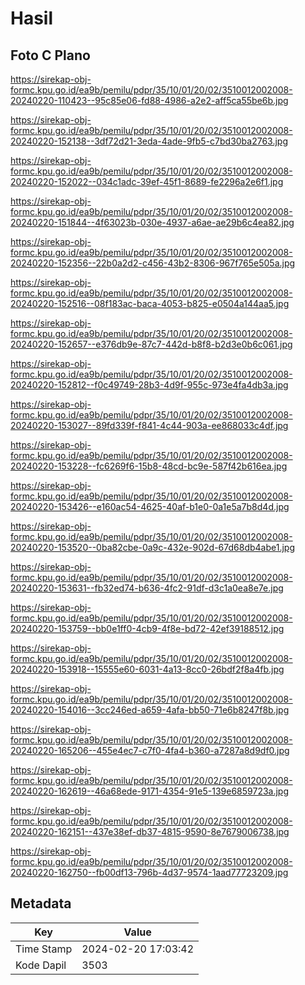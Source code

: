 # Hasil

## Foto C Plano

https://sirekap-obj-formc.kpu.go.id/ea9b/pemilu/pdpr/35/10/01/20/02/3510012002008-20240220-110423--95c85e06-fd88-4986-a2e2-aff5ca55be6b.jpg

https://sirekap-obj-formc.kpu.go.id/ea9b/pemilu/pdpr/35/10/01/20/02/3510012002008-20240220-152138--3df72d21-3eda-4ade-9fb5-c7bd30ba2763.jpg

https://sirekap-obj-formc.kpu.go.id/ea9b/pemilu/pdpr/35/10/01/20/02/3510012002008-20240220-152022--034c1adc-39ef-45f1-8689-fe2296a2e6f1.jpg

https://sirekap-obj-formc.kpu.go.id/ea9b/pemilu/pdpr/35/10/01/20/02/3510012002008-20240220-151844--4f63023b-030e-4937-a6ae-ae29b6c4ea82.jpg

https://sirekap-obj-formc.kpu.go.id/ea9b/pemilu/pdpr/35/10/01/20/02/3510012002008-20240220-152356--22b0a2d2-c456-43b2-8306-967f765e505a.jpg

https://sirekap-obj-formc.kpu.go.id/ea9b/pemilu/pdpr/35/10/01/20/02/3510012002008-20240220-152516--08f183ac-baca-4053-b825-e0504a144aa5.jpg

https://sirekap-obj-formc.kpu.go.id/ea9b/pemilu/pdpr/35/10/01/20/02/3510012002008-20240220-152657--e376db9e-87c7-442d-b8f8-b2d3e0b6c061.jpg

https://sirekap-obj-formc.kpu.go.id/ea9b/pemilu/pdpr/35/10/01/20/02/3510012002008-20240220-152812--f0c49749-28b3-4d9f-955c-973e4fa4db3a.jpg

https://sirekap-obj-formc.kpu.go.id/ea9b/pemilu/pdpr/35/10/01/20/02/3510012002008-20240220-153027--89fd339f-f841-4c44-903a-ee868033c4df.jpg

https://sirekap-obj-formc.kpu.go.id/ea9b/pemilu/pdpr/35/10/01/20/02/3510012002008-20240220-153228--fc6269f6-15b8-48cd-bc9e-587f42b616ea.jpg

https://sirekap-obj-formc.kpu.go.id/ea9b/pemilu/pdpr/35/10/01/20/02/3510012002008-20240220-153426--e160ac54-4625-40af-b1e0-0a1e5a7b8d4d.jpg

https://sirekap-obj-formc.kpu.go.id/ea9b/pemilu/pdpr/35/10/01/20/02/3510012002008-20240220-153520--0ba82cbe-0a9c-432e-902d-67d68db4abe1.jpg

https://sirekap-obj-formc.kpu.go.id/ea9b/pemilu/pdpr/35/10/01/20/02/3510012002008-20240220-153631--fb32ed74-b636-4fc2-91df-d3c1a0ea8e7e.jpg

https://sirekap-obj-formc.kpu.go.id/ea9b/pemilu/pdpr/35/10/01/20/02/3510012002008-20240220-153759--bb0e1ff0-4cb9-4f8e-bd72-42ef39188512.jpg

https://sirekap-obj-formc.kpu.go.id/ea9b/pemilu/pdpr/35/10/01/20/02/3510012002008-20240220-153918--15555e60-6031-4a13-8cc0-26bdf2f8a4fb.jpg

https://sirekap-obj-formc.kpu.go.id/ea9b/pemilu/pdpr/35/10/01/20/02/3510012002008-20240220-154016--3cc246ed-a659-4afa-bb50-71e6b8247f8b.jpg

https://sirekap-obj-formc.kpu.go.id/ea9b/pemilu/pdpr/35/10/01/20/02/3510012002008-20240220-165206--455e4ec7-c7f0-4fa4-b360-a7287a8d9df0.jpg

https://sirekap-obj-formc.kpu.go.id/ea9b/pemilu/pdpr/35/10/01/20/02/3510012002008-20240220-162619--46a68ede-9171-4354-91e5-139e6859723a.jpg

https://sirekap-obj-formc.kpu.go.id/ea9b/pemilu/pdpr/35/10/01/20/02/3510012002008-20240220-162151--437e38ef-db37-4815-9590-8e7679006738.jpg

https://sirekap-obj-formc.kpu.go.id/ea9b/pemilu/pdpr/35/10/01/20/02/3510012002008-20240220-162750--fb00df13-796b-4d37-9574-1aad77723209.jpg


## Metadata

| Key        | Value               |
| ---------- | ------------------- |
| Time Stamp | 2024-02-20 17:03:42 |
| Kode Dapil | 3503                |



